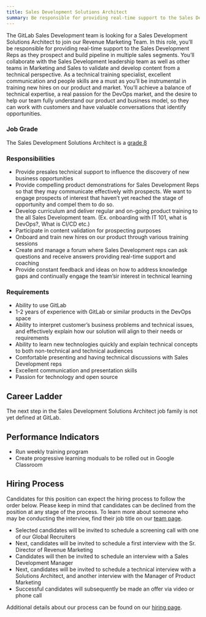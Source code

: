 ```yaml
---
title: Sales Development Solutions Architect
summary: Be responsible for providing real-time support to the Sales Development Reps as they prospect and build pipeline in multiple sales segments.
---
```


The GitLab Sales Development team is looking for a Sales Development Solutions Architect to join our Revenue Marketing Team. In this role, you’ll be responsible for providing real-time support to the Sales Development Reps as they prospect and build pipeline in multiple sales segments. You’ll collaborate with the Sales Development leadership team as well as other teams in Marketing and Sales to validate and develop content from a technical perspective. As a technical training specialist, excellent communication and people skills are a must as you’ll be instrumental in training new hires on our product and market. You'll achieve a balance of technical expertise, a real passion for the DevOps market, and the desire to help our team fully understand our product and business model, so they can work with customers and have valuable conversations that identify opportunities.

### Job Grade

The Sales Development Solutions Architect is a [grade 8](https://about.gitlab.com/handbook/total-rewards/compensation/compensation-calculator/#gitlab-job-grades)

### Responsibilities

- Provide presales technical support to influence the discovery of new business opportunities
- Provide compelling product demonstrations for Sales Development Reps so that they may communicate effectively with prospects. We want to engage prospects of interest that haven’t yet reached the stage of opportunity and compel them to do so.
- Develop curriculum and deliver regular and on-going product training to the all Sales Development team. (Ex. onboarding with IT 101, what is DevOps?, What is CI/CD etc.)
- Participate in content validation for prospecting purposes
- Onboard and train new hires on our product through various training sessions
- Create and manage a forum where Sales Development reps can ask questions and receive answers providing real-time support and coaching
- Provide constant feedback and ideas on how to address knowledge gaps and continually engage the team’sir interest in technical learning

### Requirements

- Ability to use GitLab
- 1-2 years of experience with GitLab or similar products in the DevOps space
- Ability to interpret customer’s business problems and technical issues, and effectively explain how our solution will align to their needs or requirements
- Ability to learn new technologies quickly and explain technical concepts to both non-technical and technical audiences
- Comfortable presenting and having technical discussions with Sales Development reps
- Excellent communication and presentation skills
- Passion for technology and open source

## Career Ladder

The next step in the Sales Development Solutions Architect job family is not yet defined at GitLab.

## Performance Indicators

- Run weekly training program
- Create progressive learning moduals to be rolled out in Google Classroom

## Hiring Process

Candidates for this position can expect the hiring process to follow the order below. Please keep in mind that candidates can be declined from the position at any stage of the process. To learn more about someone who may be conducting the interview, find their job title on our [team page](https://about.gitlab.com/company/team/).

- Selected candidates will be invited to schedule a screening call with one of our Global Recruiters
- Next, candidates will be invited to schedule a first interview with the Sr. Director of Revenue Marketing
- Candidates will then be invited to schedule an interview with a Sales Development Manager
- Next, candidates will be invited to schedule a technical interview with a Solutions Architect, and another interview with the Manager of Product Marketing
- Successful candidates will subsequently be made an offer via video or phone call

Additional details about our process can be found on our [hiring page](https://about.gitlab.com/handbook/hiring/).
